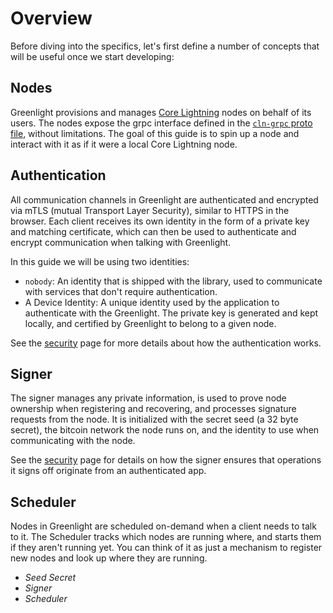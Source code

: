 # Overview
<!-- Overview: What you'll get -->
<!-- Quick GL system intro -->

Before diving into the specifics, let's first define a number of
concepts that will be useful once we start developing:

## Nodes

Greenlight provisions and manages [Core Lightning][cln-github] nodes
on behalf of its users. The nodes expose the grpc interface defined in
the [`cln-grpc` proto file][cln-grpc-proto], without limitations. The
goal of this guide is to spin up a node and interact with it as if it
were a local Core Lightning node.

[cln-grpc-proto]: https://github.com/ElementsProject/lightning/blob/master/cln-grpc/proto/node.proto

## Authentication

All communication channels in Greenlight are authenticated and
encrypted via mTLS (mutual Transport Layer Security), similar to HTTPS
in the browser. Each client receives its own identity in the form of a
private key and matching certificate, which can then be used to
authenticate and encrypt communication when talking with Greenlight.

In this guide we will be using two identities:

 - `nobody`: An identity that is shipped with the library, used to
   communicate with services that don't require authentication.
 - A Device Identity: A unique identity used by the application to
   authenticate with the Greenlight. The private key is generated and
   kept locally, and certified by Greenlight to belong to a given
   node.

See the [security][sec] page for more details about how the
authentication works.

## Signer

The signer manages any private information, is used to prove node
ownership when registering and recovering, and processes signature
requests from the node. It is initialized with the secret seed (a 32
byte secret), the bitcoin network the node runs on, and the identity
to use when communicating with the node.

See the [security][sec] page for details on how the signer ensures
that operations it signs off originate from an authenticated app.

## Scheduler

Nodes in Greenlight are scheduled on-demand when a client needs to talk
to it. The Scheduler tracks which nodes are running where, and starts
them if they aren't running yet. You can think of it as just a
mechanism to register new nodes and look up where they are running.

 - _Seed Secret_
 - _Signer_
 - _Scheduler_

<!-- Chose a language -->

[cln-github]: https://github.com/ElementsProject/lightning
[sec]: ../reference/security.md
